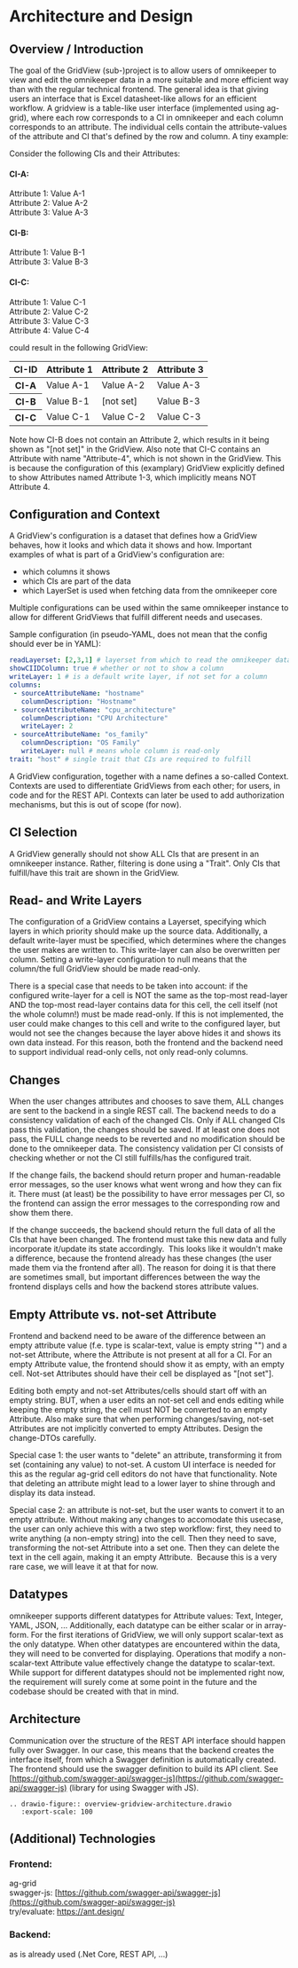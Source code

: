 # Architecture and Design

## Overview / Introduction

The goal of the GridView (sub-)project is to allow users of omnikeeper to view and edit the omnikeeper data in a more suitable and more efficient way than with the regular technical frontend. The general idea is that giving users an interface that is Excel datasheet-like allows for an efficient workflow. A gridview is a table-like user interface (implemented using ag-grid), where each row corresponds to a CI in omnikeeper and each column corresponds to an attribute. The individual cells contain the attribute-values of the attribute and CI that's defined by the row and column. A tiny example:

Consider the following CIs and their Attributes:

#### CI-A:

Attribute 1: Value A-1  
Attribute 2: Value A-2  
Attribute 3: Value A-3

#### CI-B:

Attribute 1: Value B-1  
Attribute 3: Value B-3

#### CI-C:

Attribute 1: Value C-1  
Attribute 2: Value C-2  
Attribute 3: Value C-3  
Attribute 4: Value C-4

could result in the following GridView:

<table class="docutils"><thead><tr><th>CI-ID</th><th>Attribute 1</th><th>Attribute 2</th><th>Attribute 3</th></tr></thead><tbody><tr><th>CI-A</th><td>Value A-1</td><td>Value A-2</td><td>Value A-3</td></tr><tr><th>CI-B</th><td>Value B-1</td><td>[not set]</td><td>Value B-3</td></tr><tr><th>CI-C</th><td>Value C-1</td><td>Value C-2</td><td>Value C-3</td></tr></tbody></table>

Note how CI-B does not contain an Attribute 2, which results in it being shown as "\[not set\]" in the GridView. Also note that CI-C contains an Attribute with name &quot;Attribute-4&quot;, which is not shown in the GridView. This is because the configuration of this (examplary) GridView explicitly defined to show Attributes named Attribute 1-3, which implicitly means NOT Attribute 4.

## Configuration and Context

A GridView's configuration is a dataset that defines how a GridView behaves, how it looks and which data it shows and how. Important examples of what is part of a GridView's configuration are:

*   which columns it shows
*   which CIs are part of the data
*   which LayerSet is used when fetching data from the omnikeeper core

Multiple configurations can be used within the same omnikeeper instance to allow for different GridViews that fulfill different needs and usecases.

Sample configuration (in pseudo-YAML, does not mean that the config should ever be in YAML):

```YAML
readLayerset: [2,3,1] # layerset from which to read the omnikeeper data
showCIIDColumn: true # whether or not to show a column 
writeLayer: 1 # is a default write layer, if not set for a column
columns:
 - sourceAttributeName: "hostname"
   columnDescription: "Hostname"
 - sourceAttributeName: "cpu_architecture"
   columnDescription: "CPU Architecture"
   writeLayer: 2
 - sourceAttributeName: "os_family"
   columnDescription: "OS Family"
   writeLayer: null # means whole column is read-only
trait: "host" # single trait that CIs are required to fulfill
```

A GridView configuration, together with a name defines a so-called Context. Contexts are used to differentiate GridViews from each other; for users, in code and for the REST API. Contexts can later be used to add authorization mechanisms, but this is out of scope (for now).

## CI Selection

A GridView generally should not show ALL CIs that are present in an omnikeeper instance. Rather, filtering is done using a &quot;Trait&quot;. Only CIs that fulfill/have this trait are shown in the GridView. 

## Read- and Write Layers

The configuration of a GridView contains a Layerset, specifying which layers in which priority should make up the source data. Additionally, a default write-layer must be specified, which determines where the changes the user makes are written to. This write-layer can also be overwritten per column. Setting a write-layer configuration to null means that the column/the full GridView should be made read-only.

There is a special case that needs to be taken into account: if the configured write-layer for a cell is NOT the same as the top-most read-layer AND the top-most read-layer contains data for this cell, the cell itself (not the whole column!) must be made read-only. If this is not implemented, the user could make changes to this cell and write to the configured layer, but would not see the changes because the layer above hides it and shows its own data instead. For this reason, both the frontend and the backend need to support individual read-only cells, not only read-only columns.

## Changes

When the user changes attributes and chooses to save them, ALL changes are sent to the backend in a single REST call. The backend needs to do a consistency validation of each of the changed CIs. Only if ALL changed CIs pass this validation, the changes should be saved. If at least one does not pass, the FULL change needs to be reverted and no modification should be done to the omnikeeper data. The consistency validation per CI consists of checking whether or not the CI still fulfills/has the configured trait.

If the change fails, the backend should return proper and human-readable error messages, so the user knows what went wrong and how they can fix it. There must (at least) be the possibility to have error messages per CI, so the frontend can assign the error messages to the corresponding row and show them there.

If the change succeeds, the backend should return the full data of all the CIs that have been changed. The frontend must take this new data and fully incorporate it/update its state accordingly.  This looks like it wouldn&#39;t make a difference, because the frontend already has these changes (the user made them via the frontend after all). The reason for doing it is that there are sometimes small, but important differences between the way the frontend displays cells and how the backend stores attribute values.

## Empty Attribute vs. not-set Attribute

Frontend and backend need to be aware of the difference between an empty attribute value (f.e. type is scalar-text, value is empty string &quot;&quot;) and a not-set Attribute, where the Attribute is not present at all for a CI. For an empty Attribute value, the frontend should show it as empty, with an empty cell. Not-set Attributes should have their cell be displayed as &quot;\[not set&quot;\].

Editing both empty and not-set Attributes/cells should start off with an empty string. BUT, when a user edits an not-set cell and ends editing while keeping the empty string, the cell must NOT be converted to an empty Attribute. Also make sure that when performing changes/saving, not-set Attributes are not implicitly converted to empty Attributes. Design the change-DTOs carefully.

Special case 1: the user wants to &quot;delete&quot; an attribute, transforming it from set (containing any value) to not-set. A custom UI interface is needed for this as the regular ag-grid cell editors do not have that functionality. Note that deleting an attribute might lead to a lower layer to shine through and display its data instead.

Special case 2: an attribute is not-set, but the user wants to convert it to an empty attribute. Without making any changes to accomodate this usecase, the user can only achieve this with a two step workflow: first, they need to write anything (a non-empty string) into the cell. Then they need to save, transforming the not-set Attribute into a set one. Then they can delete the text in the cell again, making it an empty Attribute.  Because this is a very rare case, we will leave it at that for now.

## Datatypes

omnikeeper supports different datatypes for Attribute values: Text, Integer, YAML, JSON, ... Additionally, each datatype can be either scalar or in array-form. For the first iterations of GridView, we will only support scalar-text as the only datatype. When other datatypes are encountered within the data, they will need to be converted for displaying. Operations that modify a non-scalar-text Attribute value effectively change the datatype to scalar-text. While support for different datatypes should not be implemented right now, the requirement will surely come at some point in the future and the codebase should be created with that in mind.

## Architecture

Communication over the structure of the REST API interface should happen fully over Swagger. In our case, this means that the backend creates the interface itself, from which a Swagger definition is automatically created. The frontend should use the swagger definition to build its API client. See [https://github.com/swagger-api/swagger-js](https://github.com/swagger-api/swagger-js) (library for using Swagger with JS).

```eval_rst
.. drawio-figure:: overview-gridview-architecture.drawio
   :export-scale: 100
```

## (Additional) Technologies

### Frontend:

ag-grid  
swagger-js: [https://github.com/swagger-api/swagger-js](https://github.com/swagger-api/swagger-js)  
try/evaluate: https://ant.design/

### Backend:

as is already used (.Net Core, REST API, ...)
